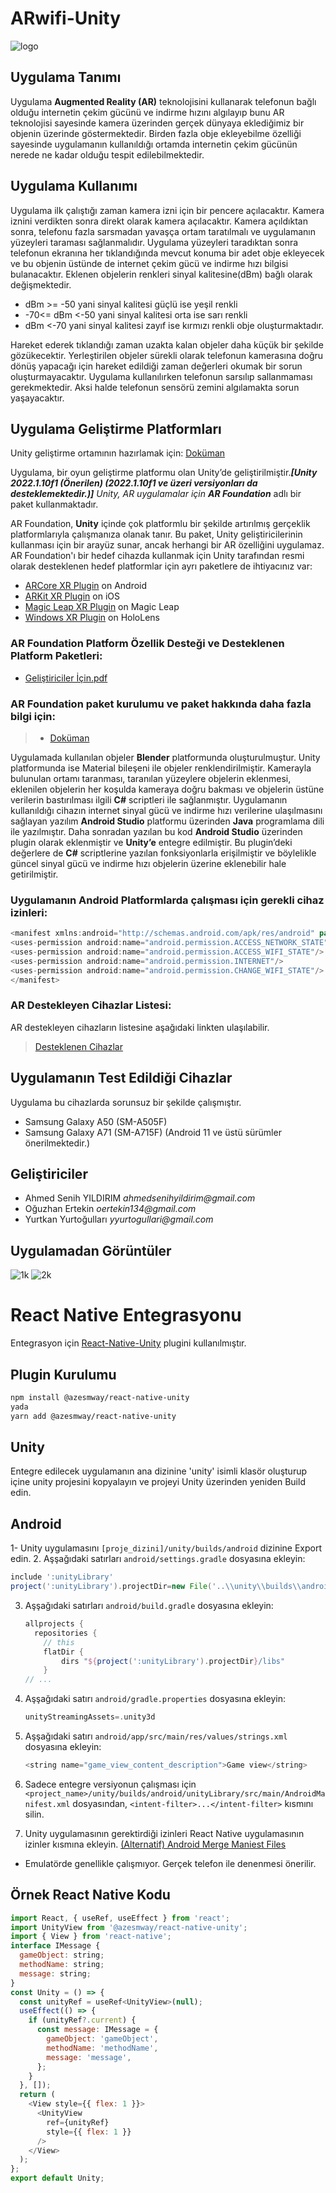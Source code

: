 # ARwifi-Unity

![logo](https://user-images.githubusercontent.com/68961575/183023181-95774d0c-1382-4119-9fff-cfc5191e6c3c.png)

## Uygulama Tanımı

Uygulama **Augmented Reality (AR)** teknolojisini kullanarak telefonun bağlı olduğu internetin çekim gücünü ve indirme hızını algılayıp bunu AR teknolojisi sayesinde kamera üzerinden gerçek dünyaya eklediğimiz bir objenin üzerinde göstermektedir. Birden fazla obje ekleyebilme özelliği sayesinde uygulamanın kullanıldığı ortamda internetin çekim gücünün nerede ne kadar olduğu tespit edilebilmektedir. 

## Uygulama Kullanımı

Uygulama ilk çalıştığı zaman kamera izni için bir pencere açılacaktır. Kamera iznini verdikten sonra direkt olarak kamera açılacaktır. Kamera açıldıktan sonra, telefonu fazla sarsmadan yavaşça ortam taratılmalı ve uygulamanın yüzeyleri taraması sağlanmalıdır. Uygulama yüzeyleri taradıktan sonra telefonun ekranına her tıklandığında mevcut konuma bir adet obje ekleyecek ve bu objenin üstünde de internet çekim gücü ve indirme hızı bilgisi bulanacaktır. Eklenen objelerin renkleri sinyal kalitesine(dBm) bağlı olarak değişmektedir.
* dBm >= -50 yani sinyal kalitesi güçlü ise yeşil renkli
* -70<= dBm <-50 yani sinyal kalitesi orta ise sarı renkli
* dBm <-70 yani sinyal kalitesi zayıf ise kırmızı renkli obje oluşturmaktadır.

Hareket ederek tıklandığı zaman uzakta kalan objeler daha küçük bir şekilde gözükecektir. Yerleştirilen objeler sürekli olarak telefonun kamerasına doğru dönüş yapacağı için hareket edildiği zaman değerleri okumak bir sorun oluşturmayacaktır. Uygulama kullanılırken telefonun sarsılıp sallanmaması gerekmektedir. Aksi halde telefonun sensörü zemini algılamakta sorun yaşayacaktır.

## Uygulama Geliştirme Platformları
Unity geliştirme ortamının hazırlamak için:
[Doküman](https://github.com/Staj2022/ARwifi-Unity/files/9268807/kurulum.pdf)


Uygulama, bir oyun geliştirme platformu olan Unity’de geliştirilmiştir._**[Unity 2022.1.10f1 (Önerilen) (2022.1.10f1 ve üzeri versiyonları da desteklemektedir.)]** Unity, AR uygulamalar için **AR Foundation**_ adlı bir paket kullanmaktadır. 


AR Foundation, **Unity** içinde çok platformlu bir şekilde artırılmış gerçeklik platformlarıyla çalışmanıza olanak tanır. Bu paket, Unity geliştiricilerinin kullanması için bir arayüz sunar, ancak herhangi bir AR özelliğini uygulamaz. AR Foundation'ı bir hedef cihazda kullanmak için Unity tarafından resmi olarak desteklenen hedef platformlar için ayrı paketlere de ihtiyacınız var:
   *	[ARCore XR Plugin](https://docs.unity3d.com/Packages/com.unity.xr.arcore@4.1/manual/index.html) on Android
   *	[ARKit XR Plugin](https://docs.unity3d.com/Packages/com.unity.xr.arkit@4.1/manual/index.html) on iOS
   *	[Magic Leap XR Plugin](https://docs.unity3d.com/Packages/com.unity.xr.magicleap@6.0/manual/index.html) on Magic Leap
   *	[Windows XR Plugin](https://docs.unity3d.com/Packages/com.unity.xr.windowsmr@4.0/manual/index.html) on HoloLens



### **AR Foundation** Platform Özellik Desteği ve Desteklenen Platform Paketleri:
* [Geliştiriciler İçin.pdf](https://github.com/Staj2022/ARwifi-Unity/files/9268814/Gelistiriciler.Icin.pdf)

### AR Foundation paket kurulumu ve paket hakkında daha fazla bilgi için:
>* [Doküman](https://docs.unity3d.com/Packages/com.unity.xr.arfoundation@4.1/manual/index.html)

Uygulamada kullanılan objeler **Blender** platformunda oluşturulmuştur. Unity platformunda ise Material bileşeni ile objeler renklendirilmiştir. 
Kamerayla bulunulan ortamı taranması, taranılan yüzeylere objelerin eklenmesi, eklenilen objelerin her koşulda kameraya doğru bakması ve objelerin üstüne verilerin bastırılması ilgili **C#** scriptleri ile sağlanmıştır. Uygulamanın kullanıldığı cihazın internet sinyal gücü ve indirme hızı verilerine ulaşılmasını sağlayan yazılım **Android Studio** platformu üzerinden **Java** programlama dili ile yazılmıştır. Daha sonradan yazılan bu kod **Android Studio** üzerinden plugin olarak eklenmiştir ve **Unity’e** entegre edilmiştir. Bu plugin’deki değerlere de **C#** scriptlerine yazılan fonksiyonlarla erişilmiştir ve böylelikle güncel sinyal gücü ve indirme hızı objelerin üzerine eklenebilir hale getirilmiştir.

### Uygulamanın Android Platformlarda çalışması için gerekli cihaz izinleri:

```java
<manifest xmlns:android="http://schemas.android.com/apk/res/android" package="com.example.wifiplugin">
<uses-permission android:name="android.permission.ACCESS_NETWORK_STATE"/>
<uses-permission android:name="android.permission.ACCESS_WIFI_STATE"/>
<uses-permission android:name="android.permission.INTERNET"/>
<uses-permission android:name="android.permission.CHANGE_WIFI_STATE"/>
</manifest>
```

### AR Destekleyen Cihazlar Listesi:

AR destekleyen cihazların listesine aşağıdaki linkten ulaşılabilir.
>[Desteklenen Cihazlar](https://developers.google.com/ar/devices)



## Uygulamanın Test Edildiği Cihazlar
Uygulama bu cihazlarda sorunsuz bir şekilde çalışmıştır.
* Samsung Galaxy A50 (SM-A505F)
* Samsung Galaxy A71 (SM-A715F)
(Android 11 ve üstü sürümler önerilmektedir.)

## Geliştiriciler 
* Ahmed Senih YILDIRIM  _ahmedsenihyildirim@gmail.com_
* Oğuzhan Ertekin       _oertekin134@gmail.com_    
* Yurtkan Yurtoğulları  _yyurtogullari@gmail.com_

## Uygulamadan Görüntüler

![1k](https://user-images.githubusercontent.com/68961575/183061368-6923a3e1-4d6a-4b08-b5e5-0429e3303ad2.png) ![2k](https://user-images.githubusercontent.com/68961575/183061603-7df1604b-0100-42d4-a3dc-7b37685a3864.png)

# React Native Entegrasyonu
Entegrasyon için [React-Native-Unity](https://github.com/azesmway/react-native-unity) plugini kullanılmıştır.

## Plugin Kurulumu
```sh
npm install @azesmway/react-native-unity
yada
yarn add @azesmway/react-native-unity
```

## Unity
Entegre edilecek uygulamanın ana dizinine 'unity' isimli klasör oluşturup içine unity projesini kopyalayın ve projeyi Unity üzerinden yeniden Build edin.

## Android
1- Unity uygulamasını `[proje_dizini]/unity/builds/android` dizinine Export edin.
2. Aşşağıdaki satırları `android/settings.gradle` dosyasına ekleyin:
   ```gradle
   include ':unityLibrary'
   project(':unityLibrary').projectDir=new File('..\\unity\\builds\\android\\unityLibrary')
   ```
3. Aşşağıdaki satırları `android/build.gradle` dosyasına ekleyin:
    ```gradle
    allprojects {
      repositories {
        // this
        flatDir {
            dirs "${project(':unityLibrary').projectDir}/libs"
        }
    // ...
    ```
4. Aşşağıdaki satırı `android/gradle.properties` dosyasına ekleyin:
    ```gradle
    unityStreamingAssets=.unity3d
    ```
5. Aşşağıdaki satırı ``android/app/src/main/res/values/strings.xml`` dosyasına ekleyin:
    ```javascript
    <string name="game_view_content_description">Game view</string>
    ```
6. Sadece entegre versiyonun çalışması için ``<project_name>/unity/builds/android/unityLibrary/src/main/AndroidManifest.xml`` dosyasından, `<intent-filter>...</intent-filter>` kısmını silin.

7. Unity uygulamasının gerektirdiği izinleri React Native uygulamasının izinler kısmına ekleyin. [(Alternatif) Android Merge Maniest Files](https://developer.android.com/studio/build/manage-manifests#merge_priorities)

- Emulatörde genellikle çalışmıyor. Gerçek telefon ile denenmesi önerilir.

## Örnek React Native Kodu

```js
import React, { useRef, useEffect } from 'react';
import UnityView from '@azesmway/react-native-unity';
import { View } from 'react-native';
interface IMessage {
  gameObject: string;
  methodName: string;
  message: string;
}
const Unity = () => {
  const unityRef = useRef<UnityView>(null);
  useEffect(() => {
    if (unityRef?.current) {
      const message: IMessage = {
        gameObject: 'gameObject',
        methodName: 'methodName',
        message: 'message',
      };
    }
  }, []);
  return (
    <View style={{ flex: 1 }}>
      <UnityView
        ref={unityRef}
        style={{ flex: 1 }}
      />
    </View>
  );
};
export default Unity;
```
